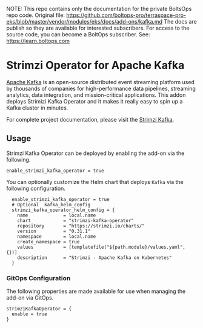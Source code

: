 <!-- note marker start -->
NOTE: This repo contains only the documentation for the private BoltsOps repo code.
Original file: https://github.com/boltops-pro/terraspace-pro-eks/blob/master/vendor/modules/eks/docs/add-ons/kafka.md
The docs are publish so they are available for interested subscribers.
For access to the source code, you can become a BoltOps subscriber.
See: https://learn.boltops.com

<!-- note marker end -->

# Strimzi Operator for Apache Kafka
[Apache Kafka](https://kafka.apache.org/intro) is an open-source distributed event streaming platform used by thousands of companies for high-performance data pipelines, streaming analytics, data integration, and mission-critical applications.
This addon deploys Strimizi Kafka Operator and it makes it really easy to spin up a Kafka cluster in minutes.

For complete project documentation, please visit the [Strimzi Kafka](https://strimzi.io/).

## Usage
Strimzi Kafka Operator can be deployed by enabling the add-on via the following.

```hcl
enable_strimzi_kafka_operator = true
```

You can optionally customize the Helm chart that deploys `Kafka` via the following configuration.

```hcl
  enable_strimzi_kafka_operator = true
  # Optional  kafka_helm_config
  strimzi_kafka_operator_helm_config = {
    name             = local.name
    chart            = "strimzi-kafka-operator"
    repository       = "https://strimzi.io/charts/"
    version          = "0.31.1"
    namespace        = local.name
    create_namespace = true
    values           = [templatefile("${path.module}/values.yaml", {})]
    description      = "Strimzi - Apache Kafka on Kubernetes"
  }
```

### GitOps Configuration
The following properties are made available for use when managing the add-on via GitOps.

```hcl
strimziKafkaOperator = {
  enable = true
}
```
